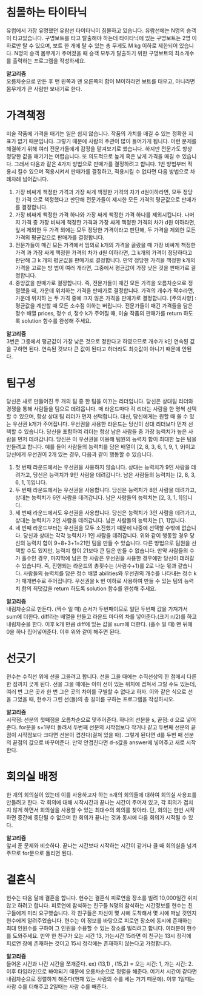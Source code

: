 # 침몰하는 타이타닉

유럽에서 가장 유명했던 유람선 타이타닉이 침몰하고 있습니다. 유람선에는 N명의 승객이 타고있습니다. 구명보트를 타고 탈출해야 하는데 타이타닉에 있는 구명보트는 2명 이하로만 탈 수 있으며, 보트 한 개에 탈 수 있는 총 무게도 M kg 이하로 제한되어 있습니다.
N명의 승객 몸무게가 주어졌을 때 승객 모두가 탈출하기 위한 구명보트의 최소개수를 출력하는 프로그램을 작성하세요.

<strong>알고리즘</strong><br>
오름차순으로 만든 후 맨 왼쪽과 맨 오른쪽의 합이 M이하라면 보트를 태우고, 아니라면 몸무게가 큰 사람만 보내기로 한다.

# 가격책정

미술 작품에 가격을 매기는 일은 쉽지 않습니다. 작품의 가치를 매길 수 있는 정확한 지표가 없기 때문입니다. 그렇기 때문에 사람의 주관이 많이 들어가게 됩니다.
이런 문제를 해결하기 위해 여러 전문가들에게 감정을 맡겨보기로 했습니다. 하지만 전문가도 항상 정당한 값을 매기기는 어렵습니다. 또 의도적으로 높게 혹은 낮게 가격을 매길 수 있습니다. 그래서 다음과 같은 4가지 방법으로 판매가를 결정하려고 합니다. 1번 방법부터 적용시
킬수 있으며 적용시켜서 판매가를 결정하고, 적용시킬 수 없다면 다음 방법으로 차례차례 넘어갑니다.
1. 가장 비싸게 책정한 가격과 가장 싸게 책정한 가격의 차가 d원이하라면, 모두 정당한 가격 으로 책정했다고 판단해 전문가들이 제시한 모든 가격의 평균값으로 판매가를 결정합니다.
2. 가장 비싸게 책정한 가격 하나와 가장 싸게 책정한 가격 하나를 제외시킵니다. 나머지 가격 중 가장 비싸게 책정한 가격과 가장 싸게 책정한 가격의 차가 d원 이하라면, 앞서 제외한 두 가격 외에는 모두 정당한 가격이라고 판단해, 두 가격을 제외한 모든 가격의 평균값으로 판매가를 결정합니다.
3. 전문가들이 매긴 모든 가격에서 임의로 k개의 가격을 골랐을 때 가장 비싸게 책정한 가격 과 가장 싸게 책정한 가격의 차가 d원 이하라면, 그 k개의 가격이 정당하다고 판단해 그 k 개의 평균값을 판매가로 결정합니다. 만약 정당한 가격을 책정한 k개의 가격을 고르는 방 법이 여러 개라면, 그중에서 평균값이 가장 낮은 것을 판매가로 결정합니다.
4. 중앙값을 판매가로 결정합니다. 즉, 전문가들이 매긴 모든 가격을 오름차순으로 정렬했을 때, 가운데 위치하는 가격을 판매가로 결정합니다. 가격의 개수가 짝수라면, 가운데 위치하 는 두 가격 중에 크지 않은 가격을 판매가로 결정합니다.
[주의사항] : 평균값을 계산할 때 모든 소수점 이하는 버립니다.
전문가들이 매긴 가격들을 담은 정수 배열 prices, 정수 d, 정수 k가 주어질 때, 미술 작품의 판매가를 return 하도록 solution 함수를 완성해 주세요.

<strong>알고리즘</strong><br>
3번은 그중에서 평균값이 가장 낮은 것으로 정한다고 하였으므로 개수가 k인 연속된 값을 구하면 된다. 연속된 것보다 큰 값이 된다고 하더라도 최솟값이 아니기 때문에 안된다.

# 팀구성

당신은 새로 만들어진 두 개의 팀 중 한 팀을 이끄는 리더입니다. 당신은 상대팀 리더와 경쟁을 통해 사람들을 팀으로 데려옵니다. 매 라운드마다 각 리더는 사람을 한 명씩 선택할 수 있으며, 항상 상대 팀 리더가 먼저 선택합니다. 대신, 당신에게는 원할 때 쓸 수 있는 우선권 k개가 주어집니다. 우선권을 사용한 라운드는 당신이 상대 리더보다 먼저 선택할 수 있습니다.
당신을 포함하여 리더는 항상 남은 사람들 중 가장 능력치가 높은 사람을 먼저 데려갑니다.
당신은 이 우선권을 이용해 팀원의 능력치 합이 최대한 높은 팀을 만들려고 합니다.
예를 들어 사람들의 능력치를 담은 배열이 [2, 8, 3, 6, 1, 9, 1, 9]이고 당신에게 우선권이 2개 있는 경우, 다음과 같이 행동할 수 있습니다.
1. 첫 번째 라운드에서는 우선권을 사용하지 않습니다. 상대는 능력치가 9인 사람을 데려가고, 당신은 능력치가 9인 사람을 데려갑니다. 남은 사람들의 능력치는 [2, 8, 3, 6, 1, 1]입니다.
2. 두 번째 라운드에서는 우선권을 사용합니다. 당신은 능력치가 8인 사람을 데려가고, 상대는 능력치가 6인 사람을 데려갑니다. 남은 사람들의 능력치는 [2, 3, 1, 1]입니다.
3. 세 번째 라운드에서도 우선권을 사용합니다. 당신은 능력치가 3인 사람을 데려가고, 상대는 능력치가 2인 사람을 데려갑니다. 남은 사람들의 능력치는 [1, 1]입니다.
4. 네 번째 라운드부터는 우선권을 모두 소진했기 때문에 나중에 선택할 수밖에 없습니다. 당신과 상대는 각각 능력치가 1인 사람을 데려갑니다.
위와 같이 행동할 경우 당신의 능력치 합이 9+8+3+1=21인 팀을 만들 수 있습니다. 다른 방법으로 팀원을 선택할 수도 있지만, 능력치 합이 21보다 큰 팀은 만들 수 없습니다.
만약 사람들의 수가 홀수인 경우, 마지막에 남은 한 사람은 우선권을 사용한 경우에만 당신이 데려갈 수 있습니다. 즉, 진행되는 라운드의 총횟수는 (사람수+1)를 2로 나눈 몫과 같습니다.
사람들의 능력치를 담은 정수 배열 abilities와 우선권의 개수를 나타내는 정수 k가 매개변수로 주어집니다. 우선권을 k 번 이하로 사용하여 만들 수 있는 팀의 능력치 합의 최댓값을 return
하도록 solution 함수를 완성해 주세요.

<strong>알고리즘</strong><br>
내림차순으로 만든다. (짝수 일 때) 순서가 두번째이므로 일단 두번째 값을 가져가서 sum에 더한다. diff라는 배열을 만들고 라운드 마다의 차를 넣어준다.(크기 n/2)를 하고 내림차순을 한다. 이후 k개 만큼 diff에 있는 값을 sum에 더한다. (홀수 일 때) 맨 뒤에 0을 하나 집어넣어준다. 이후 위와 같이 해주면 된다.

# 선긋기

현수는 수직선 위에 선을 그을려고 합니다. 선을 그을 때에는 수직선상의 한 점에서 다른 한 점까지 긋게 된다. 선을 그을 때에는 이미 선이 있는 위치에 겹쳐서 그릴 수도 있는데, 여러 번 그은 곳과 한 번 그은 곳의 차이를 구별할 수 없다고 하자.
이와 같은 식으로 선을 그었을 때, 현수가 그린 선(들)의 총 길이를 구하는 프로그램을 작성하시오.

<strong>알고리즘</strong><br>
시작점: 선분의 첫째점을 오름차순으로 맞추어준다. 하나의 선분을 s, 끝점: d 으로 넣어준다. for문을 s+1부터 돌려서 두번째 선분의 시작점보다 작거나 같고 두번째 선분의 끝점이 시작점보다 크다면 선분이 겹친다(걸쳐 있을 때). 그렇게 된다면 d를 두번 째 선분의 끝점의 값으로 바꾸어준다. 만약 안겹친다면 d-s값을 answer에 넣어주고 새로 시작한다.

# 회의실 배정

한 개의 회의실이 있는데 이를 사용하고자 하는 n개의 회의들에 대하여 회의실 사용표를 만들려고 한다. 각 회의에 대해 시작시간과 끝나는 시간이 주어져 있고, 각 회의가 겹치지 않게 하면서 회의실을 사용할 수 있는 최대수의 회의를 찾아라. 단, 회의는 한번 시작하면 중간에 중단될 수 없으며 한 회의가 끝나는 것과 동시에 다음 회의가 시작될 수 있다.

<strong>알고리즘</strong><br>
앞서 푼 문제와 비슷하다. 끝나는 시간보다 시작하는 시간이 같거나 클 때 회의실을 넘겨주므로 for문으로 돌리면 된다.

# 결혼식

현수는 다음 달에 결혼을 합니다.
현수는 결혼식 피로연을 장소를 빌려 10,000일간 쉬지 않고 하려고 합니다.
피로연에 참석하는 친구들 N명의 참석하는 시간정보를 현수는 친구들에게 미리 요구했습니다.
각 친구들은 자신이 몇 시에 도착해서 몇 시에 떠날 것인지 현수에게 알려주었습니다.
현수는 이 정보를 바탕으로 피로연 장소에 동시에 존재하는 최대 인원수를 구하여 그 인원을 수용할 수 있는 장소를 빌리려고 합니다. 여러분이 현수를 도와주세요.
만약 한 친구가 오는 시간 13, 가는시간 15라면 이 친구는 13시 정각에 피로연 장에 존재하는 것이고 15시 정각에는 존재하지 않는다고 가정합니다.

<strong>알고리즘</strong><br>
들어온 시간과 나간 시간을 쪼개준다. ex) (13,1) , (15,2) = 오는 시간: 1, 가는 시간: 2. 이후 타임라인으로 봐야되기 때문에 오름차순으로 정렬을 해준다. 여기서 시간이 같다면 내림차순으로 정렬하게 해준다(현재 있는 사람의 수를 세는 거기 때문에). 이후 1일때는 사람 수를 더해주고 2일때는 사람 수를 빼준다. 
